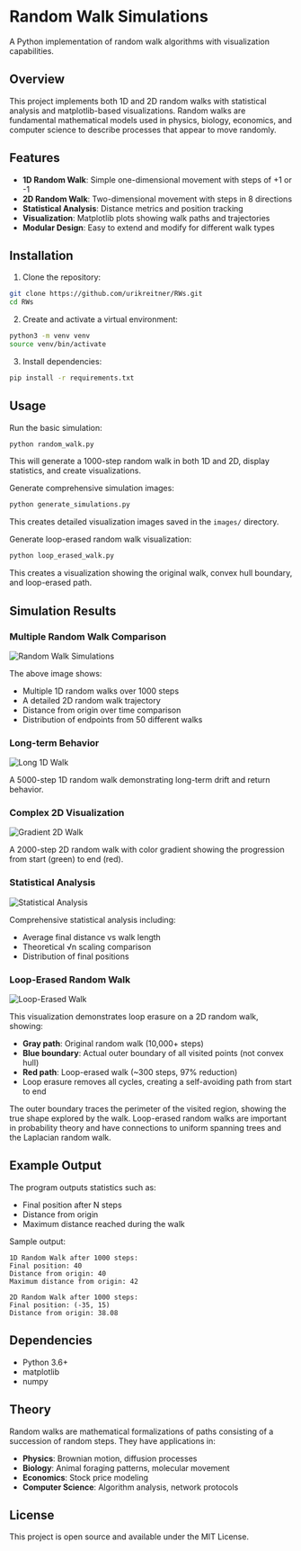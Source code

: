 # Random Walk Simulations

A Python implementation of random walk algorithms with visualization capabilities.

## Overview

This project implements both 1D and 2D random walks with statistical analysis and matplotlib-based visualizations. Random walks are fundamental mathematical models used in physics, biology, economics, and computer science to describe processes that appear to move randomly.

## Features

- **1D Random Walk**: Simple one-dimensional movement with steps of +1 or -1
- **2D Random Walk**: Two-dimensional movement with steps in 8 directions
- **Statistical Analysis**: Distance metrics and position tracking
- **Visualization**: Matplotlib plots showing walk paths and trajectories
- **Modular Design**: Easy to extend and modify for different walk types

## Installation

1. Clone the repository:
```bash
git clone https://github.com/urikreitner/RWs.git
cd RWs
```

2. Create and activate a virtual environment:
```bash
python3 -m venv venv
source venv/bin/activate
```

3. Install dependencies:
```bash
pip install -r requirements.txt
```

## Usage

Run the basic simulation:
```bash
python random_walk.py
```

This will generate a 1000-step random walk in both 1D and 2D, display statistics, and create visualizations.

Generate comprehensive simulation images:
```bash
python generate_simulations.py
```

This creates detailed visualization images saved in the `images/` directory.

Generate loop-erased random walk visualization:
```bash
python loop_erased_walk.py
```

This creates a visualization showing the original walk, convex hull boundary, and loop-erased path.

## Simulation Results

### Multiple Random Walk Comparison
![Random Walk Simulations](images/random_walk_simulations.png)

The above image shows:
- Multiple 1D random walks over 1000 steps
- A detailed 2D random walk trajectory  
- Distance from origin over time comparison
- Distribution of endpoints from 50 different walks

### Long-term Behavior
![Long 1D Walk](images/long_1d_walk.png)

A 5000-step 1D random walk demonstrating long-term drift and return behavior.

### Complex 2D Visualization
![Gradient 2D Walk](images/gradient_2d_walk.png)

A 2000-step 2D random walk with color gradient showing the progression from start (green) to end (red).

### Statistical Analysis
![Statistical Analysis](images/statistical_analysis.png)

Comprehensive statistical analysis including:
- Average final distance vs walk length
- Theoretical √n scaling comparison
- Distribution of final positions

### Loop-Erased Random Walk
![Loop-Erased Walk](images/loop_erased_walk.png)

This visualization demonstrates loop erasure on a 2D random walk, showing:
- **Gray path**: Original random walk (10,000+ steps)
- **Blue boundary**: Actual outer boundary of all visited points (not convex hull)
- **Red path**: Loop-erased walk (~300 steps, 97% reduction)
- Loop erasure removes all cycles, creating a self-avoiding path from start to end

The outer boundary traces the perimeter of the visited region, showing the true shape explored by the walk. Loop-erased random walks are important in probability theory and have connections to uniform spanning trees and the Laplacian random walk.

## Example Output

The program outputs statistics such as:
- Final position after N steps
- Distance from origin
- Maximum distance reached during the walk

Sample output:
```
1D Random Walk after 1000 steps:
Final position: 40
Distance from origin: 40
Maximum distance from origin: 42

2D Random Walk after 1000 steps:
Final position: (-35, 15)
Distance from origin: 38.08
```

## Dependencies

- Python 3.6+
- matplotlib
- numpy

## Theory

Random walks are mathematical formalizations of paths consisting of a succession of random steps. They have applications in:

- **Physics**: Brownian motion, diffusion processes
- **Biology**: Animal foraging patterns, molecular movement
- **Economics**: Stock price modeling
- **Computer Science**: Algorithm analysis, network protocols

## License

This project is open source and available under the MIT License.